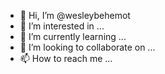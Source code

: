 - 👋 Hi, I’m @wesleybehemot
- 👀 I’m interested in ...
- 🌱 I’m currently learning ...
- 💞️ I’m looking to collaborate on ...
- 📫 How to reach me ...

<!---
wesleybehemot/wesleybehemot is a ✨ special ✨ repository because its `README.md` (this file) appears on your GitHub profile.
You can click the Preview link to take a look at your changes.
--->
